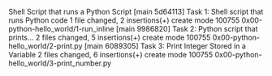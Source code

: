 Shell Script that runs a Python Script
[main 5d64113] Task 1: Shell script that runs Python code
 1 file changed, 2 insertions(+)
 create mode 100755 0x00-python-hello_world/1-run_inline
[main 9986820] Task 2: Python script that prints...
 2 files changed, 5 insertions(+)
 create mode 100755 0x00-python-hello_world/2-print.py
[main 6089305] Task 3: Print Integer Stored in a Variable
 2 files changed, 6 insertions(+)
 create mode 100755 0x00-python-hello_world/3-print_number.py
